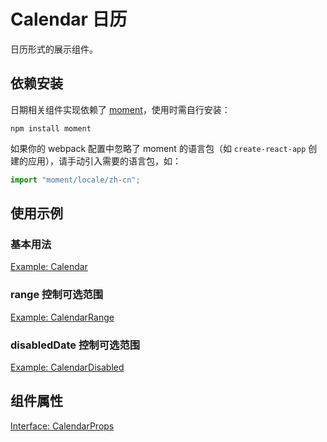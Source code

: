 # Calendar 日历

日历形式的展示组件。

## 依赖安装

日期相关组件实现依赖了 [moment](http://momentjs.com/)，使用时需自行安装：

```
npm install moment
```

如果你的 webpack 配置中忽略了 moment 的语言包（如 `create-react-app` 创建的应用），请手动引入需要的语言包，如：

```js
import "moment/locale/zh-cn";
```

## 使用示例

### 基本用法

[Example: Calendar](./_example/CalendarExample.jsx)

### range 控制可选范围

[Example: CalendarRange](./_example/CalendarRangeExample.jsx)

### disabledDate 控制可选范围

[Example: CalendarDisabled](./_example/CalendarDisabledExample.jsx)

## 组件属性

[Interface: CalendarProps](./Calendar.tsx)
